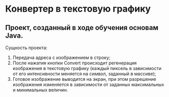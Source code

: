 # Конвертер в текстовую графику

## Проект, созданный в ходе обучения основам Java.

Сущность проекта:
1. Передача адреса с изображением в строку;
2. После нажатия кнопки Convert происходит регенерация изображения в текстовую графику (каждый пиксель в зависимости от его интенсивности меняется на символ,
заданный в массиве);
3. Готовое изображение выводится на экран, при этом разрешение изображения изменяется в зависимости от заданных максимальных и минимальных величин.
 
